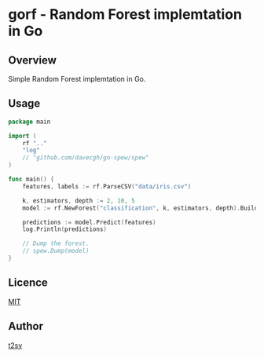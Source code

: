 gorf - Random Forest implemtation in Go
====

## Overview
Simple Random Forest implemtation in Go.

## Usage

```go
package main

import (
	rf ".."
	"log"
	// "github.com/davecgh/go-spew/spew"
)

func main() {
	features, labels := rf.ParseCSV("data/iris.csv")

	k, estimators, depth := 2, 10, 5
	model := rf.NewForest("classification", k, estimators, depth).Build(features, labels)

	predictions := model.Predict(features)
	log.Println(predictions)

	// Dump the forest.
	// spew.Dump(model)
}
```

## Licence
[MIT](http://opensource.org/licenses/MIT)

## Author
[t2sy](https://github.com/fisproject)
